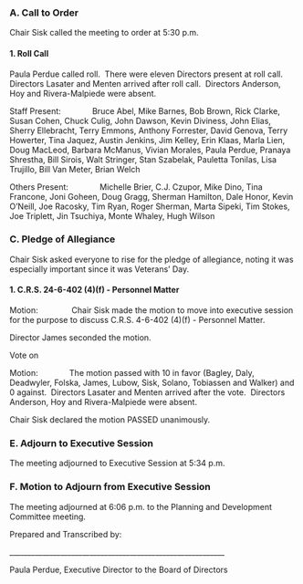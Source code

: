 ### A. Call to Order

Chair Sisk called the meeting to order at 5:30 p.m.

#### 1. Roll Call

Paula Perdue called roll.  There were eleven Directors present at roll call.  Directors Lasater and Menten arrived after roll call.  Directors Anderson, Hoy and Rivera-Malpiede were absent.

Staff Present:              Bruce Abel, Mike Barnes, Bob Brown, Rick Clarke, Susan Cohen, Chuck Culig, John Dawson, Kevin Diviness, John Elias, Sherry Ellebracht, Terry Emmons, Anthony Forrester, David Genova, Terry Howerter, Tina Jaquez, Austin Jenkins, Jim Kelley, Erin Klaas, Marla Lien, Doug MacLeod, Barbara McManus, Vivian Morales, Paula Perdue, Pranaya Shrestha, Bill Sirois, Walt Stringer, Stan Szabelak, Pauletta Tonilas, Lisa Trujillo, Bill Van Meter, Brian Welch

Others Present:              Michelle Brier, C.J. Czupor, Mike Dino, Tina Francone, Joni Goheen, Doug Gragg, Sherman Hamilton, Dale Honor, Kevin O’Neill, Joe Racosky, Tim Ryan, Roger Sherman, Marta Sipeki, Tim Stokes, Joe Triplett, Jin Tsuchiya, Monte Whaley, Hugh Wilson

### C. Pledge of Allegiance

Chair Sisk asked everyone to rise for the pledge of allegiance, noting it was especially important since it was Veterans’ Day.

#### 1. C.R.S. 24-6-402 (4)(f) - Personnel Matter

Motion:               Chair Sisk made the motion to move into executive session for the purpose to discuss C.R.S. 4-6-402 (4)(f) - Personnel Matter.

Director James seconded the motion.

Vote on

Motion:              The motion passed with 10 in favor (Bagley, Daly, Deadwyler, Folska, James, Lubow, Sisk, Solano, Tobiassen and Walker) and 0 against.  Directors Lasater and Menten arrived after the vote.  Directors Anderson, Hoy and Rivera-Malpiede were absent.

Chair Sisk declared the motion PASSED unanimously.

### E. Adjourn to Executive Session

The meeting adjourned to Executive Session at 5:34 p.m.

### F. Motion to Adjourn from Executive Session

The meeting adjourned at 6:06 p.m. to the Planning and Development Committee meeting.

Prepared and Transcribed by:

­­­­­­___________________________________________________________

Paula Perdue, Executive Director to the Board of Directors